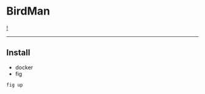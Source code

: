 # BirdMan
[!](http://img3.douban.com/view/photo/photo/public/p2204477031.jpg)

---

## Install

* docker
* fig

```
fig up
```

